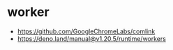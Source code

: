 # worker

- https://github.com/GoogleChromeLabs/comlink
- https://deno.land/manual@v1.20.5/runtime/workers
